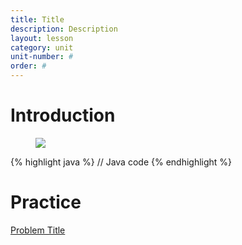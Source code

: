 ```yaml
---
title: Title
description: Description
layout: lesson
category: unit
unit-number: #
order: #
---
```


# Introduction
<figure>
	<img src="/assets/cpt/diagrams/image.png">
</figure>

{% highlight java %}
// Java code
{% endhighlight %}

# Practice
[Problem Title](https://example.com)
